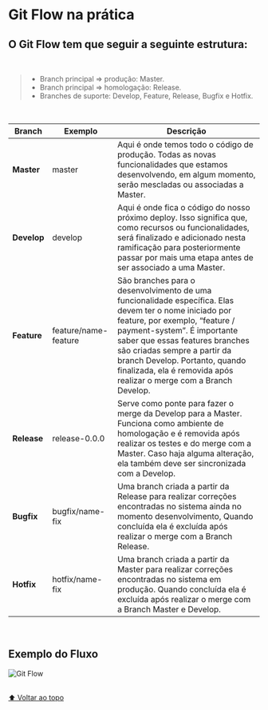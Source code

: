 # Git Flow na prática

## O Git Flow tem que seguir a seguinte estrutura:

<br>

> - Branch principal => produção: Master. <br>
> - Branch principal => homologação: Release. <br>
> - Branches de suporte: Develop, Feature, Release, Bugfix e Hotfix.

<br>

| Branch      | Exemplo              | Descrição                                                                                                                                                                                                                                                                                                                                        |
| ----------- | -------------------- | ------------------------------------------------------------------------------------------------------------------------------------------------------------------------------------------------------------------------------------------------------------------------------------------------------------------------------------------------ |
| **Master**  | master               | Aqui é onde temos todo o código de produção. Todas as novas funcionalidades que estamos desenvolvendo, em algum momento, serão mescladas ou associadas a Master.                                                                                                                                                                                 |
| **Develop** | develop              | Aqui é onde fica o código do nosso próximo deploy. Isso significa que, como recursos ou funcionalidades, será finalizado e adicionado nesta ramificação para posteriormente passar por mais uma etapa antes de ser associado a uma Master.                                                                                                       |
| **Feature** | feature/name-feature | São branches para o desenvolvimento de uma funcionalidade específica. Elas devem ter o nome iniciado por feature, por exemplo, “feature / payment-system”. É importante saber que essas features branches são criadas sempre a partir da branch Develop. Portanto, quando finalizada, ela é removida após realizar o merge com a Branch Develop. |
| **Release** | release-0.0.0        | Serve como ponte para fazer o merge da Develop para a Master. Funciona como ambiente de homologação e é removida após realizar os testes e do merge com a Master. Caso haja alguma alteração, ela também deve ser sincronizada com a Develop.                                                                                                    |
| **Bugfix**  | bugfix/name-fix      | Uma branch criada a partir da Release para realizar correções encontradas no sistema ainda no momento desenvolvimento, Quando concluída ela é excluída após realizar o merge com a Branch Release.                                                                                                                                               |
| **Hotfix**  | hotfix/name-fix      | Uma branch criada a partir da Master para realizar correções encontradas no sistema em produção. Quando concluída ela é excluída após realizar o merge com a Branch Master e Develop.                                                                                                                                                            |

<br>

## Exemplo do Fluxo

<img src="prints/git-flow-app-mfe-portal.png" alt="Git Flow">

<br>
<br>

[⬆ Voltar ao topo](#git-flow-na-pratica)<br>